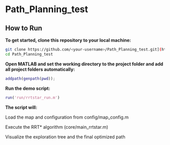 # Path_Planning_test

## How to Run

**To get started, clone this repository to your local machine:**
```bash
git clone https://github.com/<your-username>/Path_Planning_test.git](https://github.com/minhhuster0508-cmyk/Path_Planning_test.git
cd Path_Planning_test
```
**Open MATLAB and set the working directory to the project folder and add all project folders automatically:**
```matlab
addpath(genpath(pwd));
```
**Run the demo script:**
```matlab
run('run/rrtstar_run.m')
```

**The script will:**

Load the map and configuration from config/map_config.m

Execute the RRT* algorithm (core/main_rrtstar.m)

Visualize the exploration tree and the final optimized path
